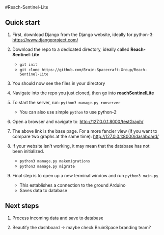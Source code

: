 #Reach-Sentinel-Lite


Quick start
-----------

1. First, download Django from the Django website, ideally for python-3: https://www.djangoproject.com/

2. Download the repo to a dedicated directory, ideally called **Reach-Sentinel-Lite**
	 - `git init`
	 - `git clone https://github.com/Bruin-Spacecraft-Group/Reach-Sentinel-Lite`

3. You should now see the files in your directory

4. Navigate into the repo you just cloned, then go into **reachSentinelLite**

5. To start the server, run: `python3 manage.py runserver`
	 - You can also use simple `python` to use python-2

6. Open a browser and navigate to: http://127.0.0.1:8000/testGraph/

7. The above link is the base page. For a more fancier view (if you want to compare two graphs at the same time): http://127.0.0.1:8000/dashboard/

8. If your website isn't working, it may mean that the database has not been initialized.
	 - `python3 manage.py makemigrations`
	 - `python3 manage.py migrate`

9. Final step is to open up a new terminal window and run `python3 main.py`
	 - This establishes a connection to the ground Arduino
	 - Saves data to database

Next steps
-----------

1. Process incoming data and save to database

2. Beautify the dashboard -> maybe check BruinSpace branding team?
